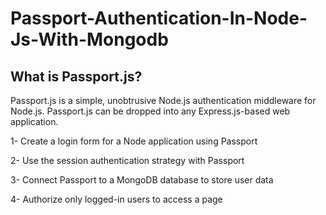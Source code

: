 # Passport-Authentication-In-Node-Js-With-Mongodb

## What is Passport.js?
Passport.js is a simple, unobtrusive Node.js authentication middleware for Node.js.
Passport.js can be dropped into any Express.js-based web application.

1- Create a login form for a Node application using Passport

2- Use the session authentication strategy with Passport

3- Connect Passport to a MongoDB database to store user data

4- Authorize only logged-in users to access a page
